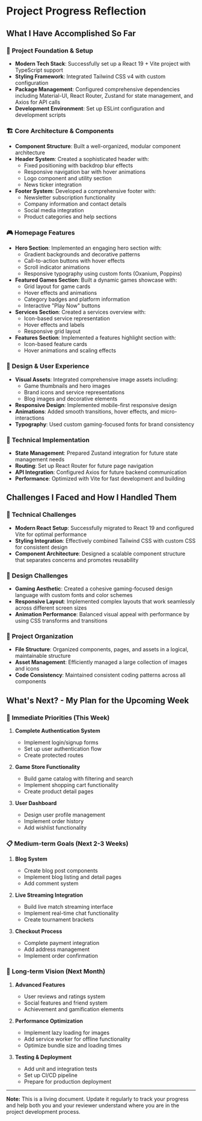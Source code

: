 # Project Progress Reflection

## What I Have Accomplished So Far

### 🎯 **Project Foundation & Setup**
- **Modern Tech Stack**: Successfully set up a React 19 + Vite project with TypeScript support
- **Styling Framework**: Integrated Tailwind CSS v4 with custom configuration
- **Package Management**: Configured comprehensive dependencies including Material-UI, React Router, Zustand for state management, and Axios for API calls
- **Development Environment**: Set up ESLint configuration and development scripts

### 🏗️ **Core Architecture & Components**
- **Component Structure**: Built a well-organized, modular component architecture
- **Header System**: Created a sophisticated header with:
  - Fixed positioning with backdrop blur effects
  - Responsive navigation bar with hover animations
  - Logo component and utility section
  - News ticker integration
- **Footer System**: Developed a comprehensive footer with:
  - Newsletter subscription functionality
  - Company information and contact details
  - Social media integration
  - Product categories and help sections

### 🎮 **Homepage Features**
- **Hero Section**: Implemented an engaging hero section with:
  - Gradient backgrounds and decorative patterns
  - Call-to-action buttons with hover effects
  - Scroll indicator animations
  - Responsive typography using custom fonts (Oxanium, Poppins)
- **Featured Games Section**: Built a dynamic games showcase with:
  - Grid layout for game cards
  - Hover effects and animations
  - Category badges and platform information
  - Interactive "Play Now" buttons
- **Services Section**: Created a services overview with:
  - Icon-based service representation
  - Hover effects and labels
  - Responsive grid layout
- **Features Section**: Implemented a features highlight section with:
  - Icon-based feature cards
  - Hover animations and scaling effects

### 🎨 **Design & User Experience**
- **Visual Assets**: Integrated comprehensive image assets including:
  - Game thumbnails and hero images
  - Brand icons and service representations
  - Blog images and decorative elements
- **Responsive Design**: Implemented mobile-first responsive design
- **Animations**: Added smooth transitions, hover effects, and micro-interactions
- **Typography**: Used custom gaming-focused fonts for brand consistency

### 📱 **Technical Implementation**
- **State Management**: Prepared Zustand integration for future state management needs
- **Routing**: Set up React Router for future page navigation
- **API Integration**: Configured Axios for future backend communication
- **Performance**: Optimized with Vite for fast development and building

## Challenges I Faced and How I Handled Them

### 🔧 **Technical Challenges**
- **Modern React Setup**: Successfully migrated to React 19 and configured Vite for optimal performance
- **Styling Integration**: Effectively combined Tailwind CSS with custom CSS for consistent design
- **Component Architecture**: Designed a scalable component structure that separates concerns and promotes reusability

### 🎨 **Design Challenges**
- **Gaming Aesthetic**: Created a cohesive gaming-focused design language with custom fonts and color schemes
- **Responsive Layout**: Implemented complex layouts that work seamlessly across different screen sizes
- **Animation Performance**: Balanced visual appeal with performance by using CSS transforms and transitions

### 📁 **Project Organization**
- **File Structure**: Organized components, pages, and assets in a logical, maintainable structure
- **Asset Management**: Efficiently managed a large collection of images and icons
- **Code Consistency**: Maintained consistent coding patterns across all components

## What's Next? - My Plan for the Upcoming Week

### 🚀 **Immediate Priorities (This Week)**
1. **Complete Authentication System**
   - Implement login/signup forms
   - Set up user authentication flow
   - Create protected routes

2. **Game Store Functionality**
   - Build game catalog with filtering and search
   - Implement shopping cart functionality
   - Create product detail pages

3. **User Dashboard**
   - Design user profile management
   - Implement order history
   - Add wishlist functionality

### 📋 **Medium-term Goals (Next 2-3 Weeks)**
1. **Blog System**
   - Create blog post components
   - Implement blog listing and detail pages
   - Add comment system

2. **Live Streaming Integration**
   - Build live match streaming interface
   - Implement real-time chat functionality
   - Create tournament brackets

3. **Checkout Process**
   - Complete payment integration
   - Add address management
   - Implement order confirmation

### 🔮 **Long-term Vision (Next Month)**
1. **Advanced Features**
   - User reviews and ratings system
   - Social features and friend system
   - Achievement and gamification elements

2. **Performance Optimization**
   - Implement lazy loading for images
   - Add service worker for offline functionality
   - Optimize bundle size and loading times

3. **Testing & Deployment**
   - Add unit and integration tests
   - Set up CI/CD pipeline
   - Prepare for production deployment

---

**Note:** This is a living document. Update it regularly to track your progress and help both you and your reviewer understand where you are in the project development process.
